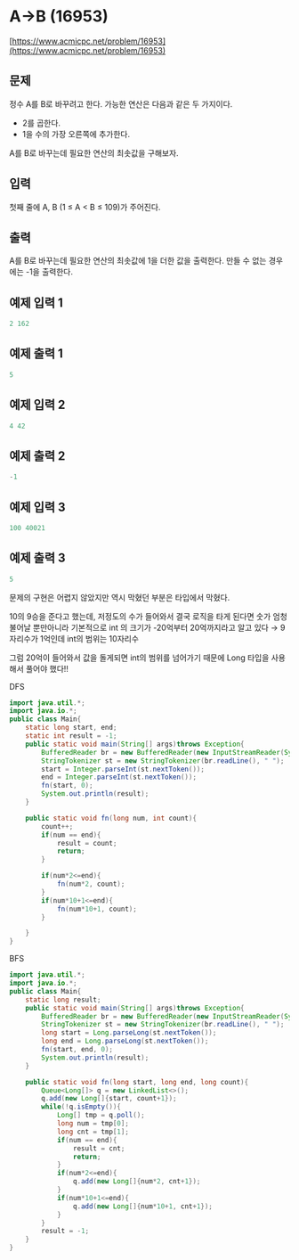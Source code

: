 # A->B (16953)

[https://www.acmicpc.net/problem/16953](https://www.acmicpc.net/problem/16953)

## 문제

정수 A를 B로 바꾸려고 한다. 가능한 연산은 다음과 같은 두 가지이다.

* 2를 곱한다.
* 1을 수의 가장 오른쪽에 추가한다.

A를 B로 바꾸는데 필요한 연산의 최솟값을 구해보자.

## 입력

첫째 줄에 A, B (1 ≤ A < B ≤ 109)가 주어진다.

## 출력

A를 B로 바꾸는데 필요한 연산의 최솟값에 1을 더한 값을 출력한다. 만들 수 없는 경우에는 -1을 출력한다.

## 예제 입력 1

```sql
2 162
```

## 예제 출력 1

```sql
5
```

## 예제 입력 2

```sql
4 42
```

## 예제 출력 2

```sql
-1
```

## 예제 입력 3

```sql
100 40021
```

## 예제 출력 3

```sql
5
```

문제의 구현은 어렵지 않았지만 역시 막혔던 부분은 타입에서 막혔다.

10의 9승을 준다고 했는데, 저정도의 수가 들어와서 결국 로직을 타게 된다면 숫가 엄청 불어날 뿐만아니라 기본적으로 int 의 크기가 -20억부터 20억까지라고 알고 있다 → 9자리수가 1억인데 int의 범위는 10자리수

그럼 20억이 들어와서 값을 돌게되면 int의 범위를 넘어가기 때문에 Long 타입을 사용해서 풀어야 했다!!

DFS

```java
import java.util.*;
import java.io.*;
public class Main{
    static long start, end;
    static int result = -1;
    public static void main(String[] args)throws Exception{
        BufferedReader br = new BufferedReader(new InputStreamReader(System.in));
        StringTokenizer st = new StringTokenizer(br.readLine(), " ");
        start = Integer.parseInt(st.nextToken());
        end = Integer.parseInt(st.nextToken());
        fn(start, 0);
        System.out.println(result);
    }

    public static void fn(long num, int count){
        count++;
        if(num == end){
            result = count;
            return;
        }

        if(num*2<=end){
            fn(num*2, count);
        }
        if(num*10+1<=end){
            fn(num*10+1, count);
        }

    }
}
```

BFS

```java
import java.util.*;
import java.io.*;
public class Main{
    static long result;
    public static void main(String[] args)throws Exception{
        BufferedReader br = new BufferedReader(new InputStreamReader(System.in));
        StringTokenizer st = new StringTokenizer(br.readLine(), " ");
        long start = Long.parseLong(st.nextToken());
        long end = Long.parseLong(st.nextToken());
        fn(start, end, 0);
        System.out.println(result);
    }

    public static void fn(long start, long end, long count){
        Queue<Long[]> q = new LinkedList<>();
        q.add(new Long[]{start, count+1});
        while(!q.isEmpty()){
            Long[] tmp = q.poll();
            long num = tmp[0];
            long cnt = tmp[1];
            if(num == end){
                result = cnt;
                return;
            }
            if(num*2<=end){
                q.add(new Long[]{num*2, cnt+1});
            }
            if(num*10+1<=end){
                q.add(new Long[]{num*10+1, cnt+1});
            }
        }
        result = -1;
    }
}
```
